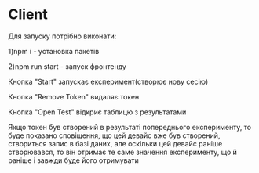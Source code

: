 # Client

Для запуску потрібно виконати:

1)npm i - установка пакетів

2)npm run start - запуск фронтенду

Кнопка "Start" запускає експеримент(створює нову сесію)

Кнопка "Remove Token" видаляє токен

Кнопка "Open Test" відкриє таблицю з результатами

Якщо токен був створений в результаті попереднього експерименту, то буде показано сповіщення, що цей девайс вже був створений, створиться запис в базі даних, але оскільки цей девайс раніше створювався, то він отримає те саме значення експерименту, що й раніше і завжди буде його отримувати